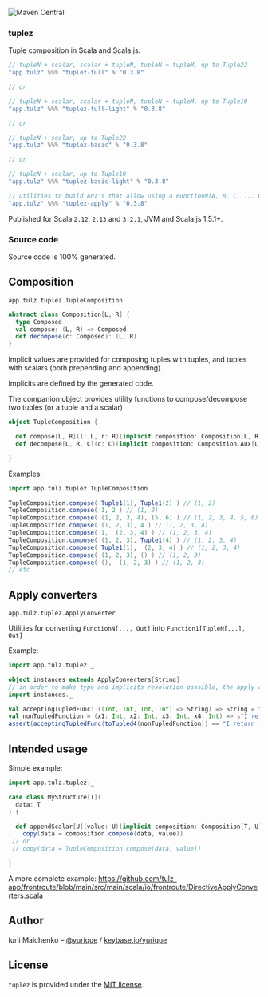 ![Maven Central](https://img.shields.io/maven-central/v/app.tulz/tuplez-full_sjs1_2.13?versionPrefix=0.3)

### tuplez

Tuple composition in Scala and Scala.js.

```scala
// tupleN + scalar, scalar + tupleN, tupleN + tupleM, up to Tuple22
"app.tulz" %%% "tuplez-full" % "0.3.8"

// or

// tupleN + scalar, scalar + tupleN, tupleN + tupleM, up to Tuple10
"app.tulz" %%% "tuplez-full-light" % "0.3.8"

// or

// tupleN + scalar, up to Tuple22
"app.tulz" %%% "tuplez-basic" % "0.3.8"

// or

// tupleN + scalar, up to Tuple10 
"app.tulz" %%% "tuplez-basic-light" % "0.3.8" 
```

```scala
// utilities to build API's that allow using a FunctionN[A, B, C, ... Out] instead of Function1[TupleN[A, B, C, ...], Out] 
"app.tulz" %%% "tuplez-apply" % "0.3.8"
```

Published for Scala `2.12`, `2.13` and `3.2.1`, JVM and Scala.js 1.5.1+.

### Source code

Source code is 100% generated. 

## Composition

`app.tulz.tuplez.TupleComposition`

```scala
abstract class Composition[L, R] {
  type Composed
  val compose: (L, R) => Composed
  def decompose(c: Composed): (L, R)
}
```

Implicit values are provided for composing tuples with tuples, and tuples with scalars (both prepending and appending). 

Implicits are defined by the generated code.

The companion object provides utility functions to compose/decompose two tuples (or a tuple and a scalar)

```scala
object TupleComposition {

  def compose[L, R](l: L, r: R)(implicit composition: Composition[L, R]): composition.Composed = composition.compose(l, r)
  def decompose[L, R, C](c: C)(implicit composition: Composition.Aux[L, R, C]): (L, R)         = composition.decompose(c)

}

```

Examples:

```scala
import app.tulz.tuplez.TupleComposition

TupleComposition.compose( Tuple1(1), Tuple1(2) ) // (1, 2)
TupleComposition.compose( 1, 2 ) // (1, 2)
TupleComposition.compose( (1, 2, 3, 4), (5, 6) ) // (1, 2, 3, 4, 5, 6)
TupleComposition.compose( (1, 2, 3), 4 ) // (1, 2, 3, 4)
TupleComposition.compose( 1,  (2, 3, 4) ) // (1, 2, 3, 4)
TupleComposition.compose( (1, 2, 3), Tuple1(4) ) // (1, 2, 3, 4)
TupleComposition.compose( Tuple1(1),  (2, 3, 4) ) // (1, 2, 3, 4)
TupleComposition.compose( (1, 2, 3), () ) // (1, 2, 3)
TupleComposition.compose( (),  (1, 2, 3) ) // (1, 2, 3)
// etc
```

## Apply converters

`app.tulz.tuplez.ApplyConverter`

Utilities for converting `FunctionN[..., Out]` into `Function1[TupleN[...], Out]`

Example:

```scala
import app.tulz.tuplez._

object instances extends ApplyConverters[String] 
// in order to make type and implicits resolution possible, the apply converters are generated for a fixed output type
import instances._

val acceptingTupledFunc: ((Int, Int, Int, Int) => String) => String = func => func((1, 2, 3, 4))
val nonTupledFunction = (x1: Int, x2: Int, x3: Int, x4: Int) => s"I return [${x1}, ${x2}, ${x3}, ${x4}]"
assert(acceptingTupledFunc(toTupled4(nonTupledFunction)) == "I return [1, 2, 3, 4]")
```

## Intended usage

Simple example:

```scala
import app.tulz.tuplez._

case class MyStructure[T](
  data: T
) {

  def appendScalar[U](value: U)(implicit composition: Composition[T, U]): MyStructure[composition.Composed] = 
    copy(data = composition.compose(data, value)) 
 // or 
 // copy(data = TupleComposition.compose(data, value))

}
```

A more complete example: https://github.com/tulz-app/frontroute/blob/main/src/main/scala/io/frontroute/DirectiveApplyConverters.scala


## Author

Iurii Malchenko – [@yurique](https://twitter.com/yurique) / [keybase.io/yurique](https://keybase.io/yurique)


## License

`tuplez` is provided under the [MIT license](https://github.com/tulz-app/tuplez/blob/main/LICENSE.md).
